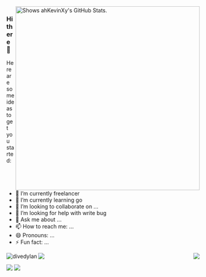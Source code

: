 
<a href="https://github.com/pulls?q=author%3AahKevinXy">
  <picture>
    <source media="(prefers-color-scheme: dark)" srcset="https://github-stats.liuli.lol/api?username=ahKevinXy&theme=vue-dark&show_icons=true&include_all_commits=true&count_private=true">
    <img alt="Shows ahKevinXy's GitHub Stats." align="right" width="480px" src="https://github-stats.liuli.lol/api?username=ahKevinXy&theme=vue&show_icons=true&include_all_commits=true&count_private=true">
  </picture>
</a>


### Hi there 👋




Here are some ideas to get you started:

- 🔭 I’m currently freelancer
- 🌱 I’m currently learning go
- 👯 I’m looking to collaborate on ...
- 🤔 I’m looking for help with write bug
- 💬 Ask me about ...
- 📫 How to reach me: ...
- 😄 Pronouns: ...
- ⚡ Fun fact: ...
<p><img align="left" src="https://github-readme-stats.vercel.app/api/top-langs?username=ahKevinXy&show_icons=true&locale=en&layout=compact" alt="divedylan" /></p>

![](https://visitor-badge.glitch.me/badge?page_id=ahKevinXy/ahKevinXy)
<a href="https://github.com/ahKevinXy">
  <img align="right" src="https://metrics.lecoq.io/ahKevinXy?template=classic&base.activity=0&base.community=0&base.repositories=0&base.metadata=0&isocalendar=1&base=header%2C%20activity%2C%20community%2C%20repositories%2C%20metadata&base.indepth=false&base.hireable=false&isocalendar=false&isocalendar.duration=full-year&config.timezone=Asia%2FShanghai">
</a>

![](https://github-profile-summary-cards.vercel.app/api/cards/profile-details?username=ahKevinXy&theme=vue-dark)
![](https://github-profile-summary-cards.vercel.app/api/cards/productive-time?username=ahKevinXy&theme=vue-dark)
